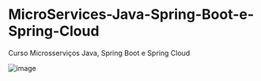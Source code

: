 # MicroServices-Java-Spring-Boot-e-Spring-Cloud
Curso Microsserviços Java, Spring Boot e Spring Cloud

![image](https://github.com/user-attachments/assets/1a473fb4-9974-4f5a-acad-722b0242d79a)
